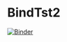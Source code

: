 # BindTst2

[![Binder](https://mybinder.org/badge_logo.svg)](https://mybinder.org/v2/gh/saac/BindTst2/master?urlpath=lab/tree/LINUX_PrimerosComandos.ipynb)
